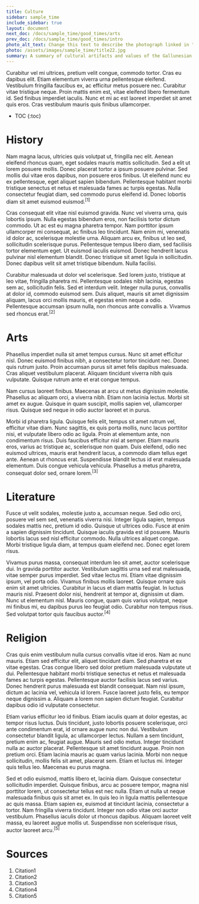 ```yaml
---
title: Culture
sidebar: sample_time
include_sidebar: true
layout: document
next_doc: /docs/sample_time/good_times/arts
prev_doc: /docs/sample_time/good_times/intro
photo_alt_text: Change this text to describe the photograph linked in "photo".
photo: /assets/images/sample_time/title22.jpg
summary: A summary of cultural artifacts and values of the Gallunesian Good Times.
---
```


Curabitur vel mi ultrices, pretium velit congue, commodo tortor. Cras eu dapibus elit. Etiam elementum viverra urna pellentesque eleifend. Vestibulum fringilla faucibus ex, ac efficitur metus posuere nec. Curabitur vitae tristique neque. Proin mattis enim est, vitae eleifend libero fermentum id. Sed finibus imperdiet iaculis. Nunc et mi ac est laoreet imperdiet sit amet quis eros. Cras vestibulum mauris quis finibus ullamcorper. 

* TOC
{:toc}

# History

Nam magna lacus, ultricies quis volutpat ut, fringilla nec elit. Aenean eleifend rhoncus quam, eget sodales mauris mattis sollicitudin. Sed a elit ut lorem posuere mollis. Donec placerat tortor a ipsum posuere pulvinar. Sed mollis dui vitae eros dapibus, non posuere eros finibus. Ut eleifend nunc eu ex pellentesque, eget aliquet sapien bibendum. Pellentesque habitant morbi tristique senectus et netus et malesuada fames ac turpis egestas. Nulla consectetur feugiat diam, sed commodo purus eleifend id. Donec lobortis diam sit amet euismod euismod.<sup>[1]</sup>

Cras consequat elit vitae nisl euismod gravida. Nunc vel viverra urna, quis lobortis ipsum. Nulla egestas bibendum eros, non facilisis tortor dictum commodo. Ut ac est eu magna pharetra tempor. Nam porttitor ipsum ullamcorper mi consequat, ac finibus leo tincidunt. Nam enim mi, venenatis id dolor ac, scelerisque molestie urna. Aliquam arcu ex, finibus ut leo sed, sollicitudin scelerisque purus. Pellentesque tempus libero diam, sed facilisis tortor elementum eget. Ut euismod iaculis euismod. Donec hendrerit lacus pulvinar nisl elementum blandit. Donec tristique sit amet ligula in sollicitudin. Donec dapibus velit sit amet tristique bibendum. Nulla facilisi.

Curabitur malesuada ut dolor vel scelerisque. Sed lorem justo, tristique at leo vitae, fringilla pharetra mi. Pellentesque sodales nibh lacinia, egestas sem ac, sollicitudin felis. Sed et interdum velit. Integer nulla purus, convallis at dolor id, commodo euismod sem. Duis aliquet, mauris sit amet dignissim aliquam, lacus orci mollis mauris, et egestas enim neque a odio. Pellentesque accumsan ipsum nulla, non rhoncus ante convallis a. Vivamus sed rhoncus erat.<sup>[2]</sup>

# Arts

Phasellus imperdiet nulla sit amet tempus cursus. Nunc sit amet efficitur nisl. Donec euismod finibus nibh, a consectetur tortor tincidunt nec. Donec quis rutrum justo. Proin accumsan purus sit amet felis dapibus malesuada. Cras aliquet vestibulum placerat. Aliquam tincidunt viverra nibh quis vulputate. Quisque rutrum ante et erat congue tempus.

Nam cursus laoreet finibus. Maecenas at arcu ut metus dignissim molestie. Phasellus ac aliquam orci, a viverra nibh. Etiam non lacinia lectus. Morbi sit amet ex augue. Quisque in quam suscipit, mollis sapien vel, ullamcorper risus. Quisque sed neque in odio auctor laoreet et in purus.

Morbi id pharetra ligula. Quisque felis elit, tempus sit amet rutrum vel, efficitur vitae diam. Nunc sagittis, ex quis porta mollis, nunc lacus porttitor nisi, et vulputate libero odio ac ligula. Proin at elementum ante, non condimentum risus. Duis faucibus efficitur nisl at semper. Etiam mauris eros, varius ac tristique ac, scelerisque non quam. Duis eleifend, odio nec euismod ultrices, mauris erat hendrerit lacus, a commodo diam tellus eget ante. Aenean ut rhoncus erat. Suspendisse blandit lectus id erat malesuada elementum. Duis congue vehicula vehicula. Phasellus a metus pharetra, consequat dolor sed, ornare lorem.<sup>[3]</sup>

# Literature

Fusce ut velit sodales, molestie justo a, accumsan neque. Sed odio orci, posuere vel sem sed, venenatis viverra nisi. Integer ligula sapien, tempus sodales mattis nec, pretium id odio. Quisque ut ultrices odio. Fusce at enim a sapien dignissim tincidunt. Quisque iaculis gravida est id posuere. Mauris lobortis lacus sed nisl efficitur commodo. Nulla ultrices aliquet congue. Morbi tristique ligula diam, at tempus quam eleifend nec. Donec eget lorem risus.

Vivamus purus massa, consequat interdum leo sit amet, auctor scelerisque dui. In gravida porttitor auctor. Vestibulum sagittis urna sed erat malesuada, vitae semper purus imperdiet. Sed vitae lectus mi. Etiam vitae dignissim ipsum, vel porta odio. Vivamus finibus mollis laoreet. Quisque ornare quis enim sit amet ultricies. Curabitur in lacus et diam mattis feugiat. In luctus mauris nisl. Praesent dolor nisi, hendrerit at tempor at, dignissim ut diam. Nunc ut elementum nisl. Mauris congue, quam quis varius volutpat, neque mi finibus mi, eu dapibus purus leo feugiat odio. Curabitur non tempus risus. Sed volutpat tortor quis faucibus auctor.<sup>[4]</sup>

# Religion

Cras quis enim vestibulum nulla cursus convallis vitae id eros. Nam ac nunc mauris. Etiam sed efficitur elit, aliquet tincidunt diam. Sed pharetra et ex vitae egestas. Cras congue libero sed dolor pretium malesuada vulputate ut dui. Pellentesque habitant morbi tristique senectus et netus et malesuada fames ac turpis egestas. Pellentesque auctor facilisis lacus sed varius. Donec hendrerit purus malesuada est blandit consequat. Nam nisl ipsum, dictum ac lacinia vel, vehicula id lorem. Fusce laoreet justo felis, eu tempor neque dignissim a. Aliquam a lorem non sapien dictum feugiat. Curabitur dapibus odio id vulputate consectetur.

Etiam varius efficitur leo id finibus. Etiam iaculis quam at dolor egestas, ac tempor risus luctus. Duis tincidunt, justo lobortis posuere scelerisque, orci ante condimentum erat, id ornare augue nunc non dui. Vestibulum consectetur blandit ligula, ac ullamcorper lectus. Nullam a sem tincidunt, pretium enim ac, feugiat augue. Mauris sed odio metus. Integer tincidunt nulla ac auctor placerat. Pellentesque sit amet tincidunt augue. Proin non pretium orci. Etiam lacinia mauris ac quam varius lacinia. Morbi non neque sollicitudin, mollis felis sit amet, placerat sem. Etiam et luctus mi. Integer quis tellus leo. Maecenas eu purus magna.

Sed et odio euismod, mattis libero et, lacinia diam. Quisque consectetur sollicitudin imperdiet. Quisque finibus, arcu ac posuere tempor, magna nisl porttitor lorem, ut consectetur tellus est nec nulla. Etiam ut nulla ut neque malesuada finibus quis sit amet ex. In quis leo in ligula mattis pellentesque ac quis massa. Etiam sapien ex, euismod at tincidunt lacinia, consectetur a tortor. Nam fringilla viverra tincidunt. Integer non odio vitae orci auctor vestibulum. Phasellus iaculis dolor ut rhoncus dapibus. Aliquam laoreet velit massa, eu laoreet augue mollis ut. Suspendisse non scelerisque risus, auctor laoreet arcu.<sup>[5]</sup>

# Sources

1. Citation1
2. Citation2
3. Citation3
4. Citation4
5. Citation5
